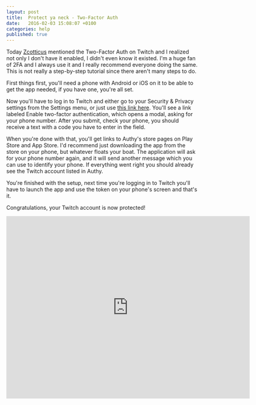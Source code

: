 ```yaml
---
layout: post
title:  Protect ya neck - Two-Factor Auth
date:   2016-02-03 15:08:07 +0100
categories: help
published: true
---
```

Today [Zcotticus](http://twitch.tv/zcotticus) mentioned the Two-Factor Auth on Twitch
and I realized not only I don't have it enabled, I didn't even know it existed. I'm
a huge fan of 2FA and I always use it and I really recommend everyone doing the same.
This is not really a step-by-step tutorial since there aren't many steps to do.

First things first, you'll need a phone with Android or iOS on it to be able to get
the app needed, if you have one, you're all set.

Now you'll have to log in to Twitch and either go to your Security & Privacy settings
from the Settings menu, or just use [this link here](https://secure.twitch.tv/settings/security).
You'll see a link labeled Enable two-factor authentication, which opens a modal, asking
for your phone number. After you submit, check your phone, you should receive a text
with a code you have to enter in the field.

When you're done with that, you'll get links to Authy's store pages on Play Store and App
Store. I'd recommend just downloading the app from the store on your phone, but whatever
floats your boat. The application will ask for your phone number again, and it will send
another message which you can use to identify your phone. If everything went right
you should already see the Twitch account listed in Authy.

You're finished with the setup, next time you're logging in to Twitch you'll have to launch
the app and use the token on your phone's screen and that's it.

Congratulations, your Twitch account is now protected!

<iframe width="640" height="480" src="https://www.youtube.com/embed/HpQmFfdYFzY" frameborder="0"></iframe>
